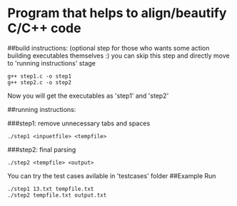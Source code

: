 # Program that helps to align/beautify C/C++ code  


##build instructions: (optional step for those who wants some action building executables themselves :) you can skip this step and directly move to 'running instructions' stage
```
g++ step1.c -o step1
g++ step2.c -o step2
```
Now you will get the executables as 'step1' and 'step2'  

##running instructions:

###step1: remove unnecessary tabs and spaces
```
./step1 <inpuetfile> <tempfile>
```

###step2: final parsing
```
./step2 <tempfile> <output>
```

You can try the test cases avilable in 'testcases' folder
##Example Run
```
./step1 13.txt tempfile.txt
./step2 tempfile.txt output.txt
```